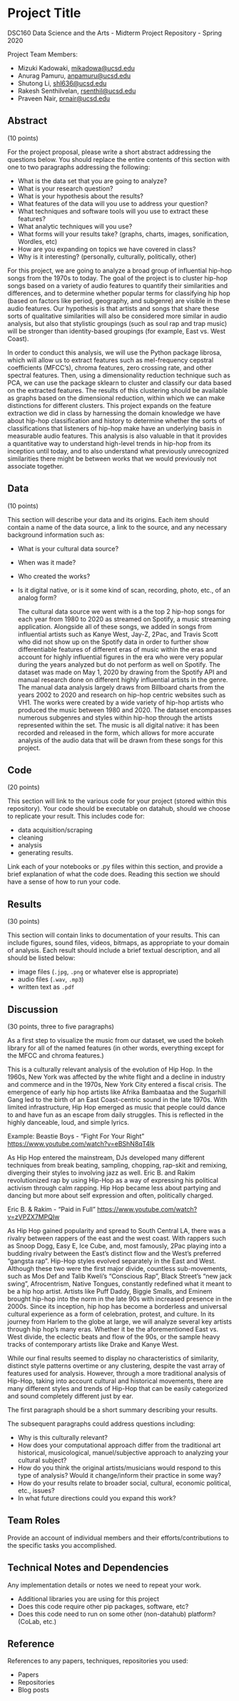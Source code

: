 # Project Title

DSC160 Data Science and the Arts - Midterm Project Repository - Spring 2020

Project Team Members: 
- Mizuki Kadowaki, mikadowa@ucsd.edu
- Anurag Pamuru, anpamuru@ucsd.edu
- Shutong Li, shl636@ucsd.edu
- Rakesh Senthilvelan, rsenthil@ucsd.edu
- Praveen Nair, prnair@ucsd.edu

## Abstract

(10 points) 

For the project proposal, please write a short abstract addressing the questions below. You should replace the entire contents of this section with one to two paragraphs addressing the following:

- What is the data set that you are going to analyze?
- What is your research question? 
- What is your hypothesis about the results? 
- What features of the data will you use to address your question? 
- What techniques and software tools will you use to extract these features?
- What analytic techniques will you use?
- What forms will your results take? (graphs, charts, images, sonification, Wordles, etc)
- How are you expanding on topics we have covered in class? 
- Why is it interesting? (personally, culturally, politically, other)

For this project, we are going to analyze a broad group of influential hip-hop songs from the 1970s to today. The goal of the project is to cluster hip-hop songs based on a variety of audio features to quantify their similarities and differences, and to determine whether popular terms for classifying hip hop (based on factors like period, geography, and subgenre) are visible in these audio features. Our hypothesis is that artists and songs that share these sorts of qualitative similarities will also be considered more similar in audio analysis, but also that stylistic groupings (such as soul rap and trap music) will be stronger than identity-based groupings (for example, East vs. West Coast).

In order to conduct this analysis, we will use the Python package librosa, which will allow us to extract features such as mel-frequency cepstral coefficients (MFCC’s), chroma features, zero crossing rate, and other spectral features. Then, using a dimensionality reduction technique such as PCA, we can use the package sklearn to cluster and classify our data based on the extracted features. The results of this clustering should be available as graphs based on the dimensional reduction, within which we can make distinctions for different clusters. This project expands on the feature extraction we did in class by harnessing the domain knowledge we have about hip-hop classification and history to determine whether the sorts of classifications that listeners of hip-hop make have an underlying basis in measurable audio features. This analysis is also valuable in that it provides a quantitative way to understand high-level trends in hip-hop from its inception until today, and to also understand what previously unrecognized similarities there might be between works that we would previously not associate together.


## Data

(10 points) 

This section will describe your data and its origins. Each item should contain a name of the data source, a link to the source, and any necessary background information such as:
- What is your cultural data source? 
- When was it made?  
- Who created the works?
- Is it digital native, or is it some kind of scan, recording, photo, etc., of an analog form?
  
  
  The cultural data source we went with is a the top 2 hip-hop songs for each year from 1980 to 2020 as streamed on Spotify, a music streaming application. Alongside all of these songs, we added in songs from influential artists such as Kanye West, Jay-Z, 2Pac, and Travis Scott who did not show up on the Spotify data in order to further show differentiable features of different eras of music within the eras and account for highly influential figures in the era who were very popular during the years analyzed but do not perform as well on Spotify. The dataset was made on May 1, 2020 by drawing from the Spotify API and manual research done on different highly influential artists in the genre. The manual data analysis largely draws from Billboard charts from the years 2002 to 2020 and research on hip-hop centric websites such as VH1. The works were created by a wide variety of hip-hop artists who produced the music between 1980 and 2020. The dataset encompasses numerous subgenres and styles within hip-hop through the artists represented within the set. The music is all digital native: it has been recorded and released in the form, which allows for more accurate analysis of the audio data that will be drawn from these songs for this project. 

## Code

(20 points)

This section will link to the various code for your project (stored within this repository). Your code should be executable on datahub, should we choose to replicate your result. This includes code for: 

- data acquisition/scraping
- cleaning
- analysis
- generating results. 

Link each of your notebooks or .py files within this section, and provide a brief explanation of what the code does. Reading this section we should have a sense of how to run your code.

## Results

(30 points) 

This section will contain links to documentation of your results. This can include figures, sound files, videos, bitmaps, as appropriate to your domain of analysis. Each result should include a brief textual description, and all should be listed below: 

- image files (`.jpg`, `.png` or whatever else is appropriate)
- audio files (`.wav`, `.mp3`)
- written text as `.pdf`

## Discussion

(30 points, three to five paragraphs)

As a first step to visualize the music from our dataset, we used the bokeh library for all of the named features (in other words, everything except for the MFCC and chroma features.)

This is a culturally relevant analysis of the evolution of Hip Hop. In the 1960s, New York was affected by the white flight and a decline in industry and commerce and in the 1970s, New York City entered a fiscal crisis. The emergence of early hip hop artists like Afrika Bambaataa and the Sugarhill Gang led to the birth of an East Coast-centric sound in the late 1970s. With limited infrastructure, Hip Hop emerged as music that people could dance to and have fun as an escape from daily struggles. This is reflected in the highly danceable, loud, and simple lyrics. 

Example: Beastie Boys - “Fight For Your Right”
https://www.youtube.com/watch?v=eBShN8qT4lk

As Hip Hop entered the mainstream, DJs developed many different techniques from break beating, sampling, chopping, rap-skit and remixing, diverging their styles to involving jazz as well. Eric B. and Rakim revolutionized rap by using Hip-Hop as a way of expressing his political activism through calm rapping. Hip Hop became less about partying and dancing but more about self expression and often, politically charged. 

Eric B. & Rakim - “Paid in Full”
https://www.youtube.com/watch?v=zVPZX7MPQIw

As Hip Hop gained popularity and spread to South Central LA, there was a rivalry between rappers of the east and the west coast. With rappers such as Snoop Dogg, Easy E, Ice Cube, and, most famously, 2Pac playing into a budding rivalry between the East’s distinct flow and the West’s preferred “gangsta rap”. Hip-Hop styles evolved separately in the East and West. Although these two were the first major divide, countless sub-movements, such as Mos Def and Talib Kweli’s “Conscious Rap”,  Black Street’s “new jack swing”, Afrocentrism, Native Tongues, constantly redefined what it meant to be a hip hop artist. Artists like Puff Daddy, Biggie Smalls, and Eminem brought hip-hop into the norm in the late 90s with increased presence in the 2000s.
Since its inception, hip hop has become a borderless and universal cultural experience as a form of celebration, protest, and culture. In its journey from Harlem to the globe at large, we will analyze several key artists through hip hop’s many eras. Whether it be the aforementioned East vs. West divide, the eclectic beats and flow of the 90s, or the sample heavy tracks of contemporary artists like Drake and Kanye West. 

While our final results seemed to display no characteristics of similarity, distinct style patterns overtime or any clustering, despite the vast array of features used for analysis. However, through a more traditional analysis of Hip-Hop, taking into account cultural and historical movements, there are many different styles and trends of Hip-Hop that can be easily categorized and sound completely different just by ear. 





The first paragraph should be a short summary describing your results.

The subsequent paragraphs could address questions including:
- Why is this culturally relevant?
- How does your computational approach differ from the traditional art historical, musicological, manuel/subjective approach to analyzing your cultural subject? 
- How do you think the original artists/musicians would respond to this type of analysis? Would it change/inform their practice in some way?
- How do your results relate to broader social, cultural, economic political, etc., issues? 
- In what future directions could you expand this work?

## Team Roles

Provide an account of individual members and their efforts/contributions to the specific tasks you accomplished.

## Technical Notes and Dependencies

Any implementation details or notes we need to repeat your work. 
- Additional libraries you are using for this project
- Does this code require other pip packages, software, etc?
- Does this code need to run on some other (non-datahub) platform? (CoLab, etc.)

## Reference

References to any papers, techniques, repositories you used:
- Papers
- Repositories
- Blog posts
